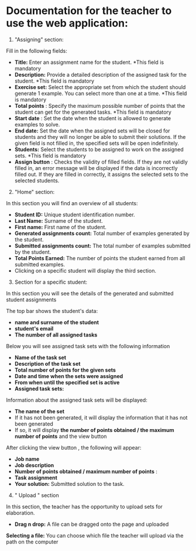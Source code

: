 # Documentation for the teacher to use the web application:

1. "Assigning" section:

Fill in the following fields:

- **Title:** Enter an assignment name for the student. \*This field is mandatory
- **Description:** Provide a detailed description of the assigned task for the student. \*This field is mandatory
- **Exercise set:** Select the appropriate set from which the student should generate 1 example. You can select more than one at a time. \*This field is mandatory
- **Total points** : Specify the maximum possible number of points that the student can get for the generated tasks. \*This field is mandatory
- **Start date** : Set the date when the student is allowed to generate examples to solve.
- **End date:** Set the date when the assigned sets will be closed for students and they will no longer be able to submit their solutions. If the given field is not filled in, the specified sets will be open indefinitely.
- **Students:** Select the students to be assigned to work on the assigned sets. \*This field is mandatory
- **Assign button** : Checks the validity of filled fields. If they are not validly filled in, an error message will be displayed if the data is incorrectly filled out. If they are filled in correctly, it assigns the selected sets to the selected students.

2. "Home" section:

In this section you will find an overview of all students:

- **Student ID:** Unique student identification number.
- **Last Name:** Surname of the student.
- **First name:** First name of the student.
- **Generated assignments count:** Total number of examples generated by the student.
- **Submitted assignments count:** The total number of examples submitted by the student.
- **Total Points Earned:** The number of points the student earned from all submitted examples.
- Clicking on a specific student will display the third section.

3. Section for a specific student:

In this section you will see the details of the generated and submitted student assignments

The top bar shows the student's data:

- **name and surname of the student**
- **student's email**
- **The number of all assigned tasks**

Below you will see assigned task sets with the following information

- **Name of the task set**
- **Description of the task set**
- **Total number of points for the given sets**
- **Date and time when the sets were assigned**
- **From when until the specified set is active**
- **Assigned task sets:**

Information about the assigned task sets will be displayed:

- **The name of the set**
- If it has not been generated, it will display the information that it has not been generated
- If so, it will display **the number of points obtained / the maximum number of points** and the view button

After clicking the view button , the following will appear:

- **Job name**
- **Job description**
- **Number of points obtained / maximum number of points** :
- **Task assignment**
- **Your solution:** Submitted solution to the task.

4. " Upload " section

In this section, the teacher has the opportunity to upload sets for elaboration.

- **Drag n drop:** A file can be dragged onto the page and uploaded

**Selecting a file:** You can choose which file the teacher will upload via the path on the computer